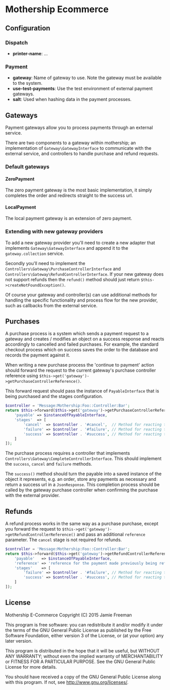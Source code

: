Mothership Ecommerce
====================

Configuration
-------------

### Dispatch

- **printer-name**: ...

### Payment

- **gateway**: Name of gateway to use. Note the gateway must be available to the system.
- **use-test-payments**: Use the test environment of external payment gateways.
- **salt**: Used when hashing data in the payment processes.


Gateways
--------

Payment gateways allow you to process payments through an external service.

There are two components to a gateway within mothership; an implementation of `Gateway\GatewayInterface` to communicate with the external service, and controllers to handle purchase and refund requests.

### Default gateways

#### ZeroPayment

The zero payment gateway is the most basic implementation, it simply completes the order and redirects straight to the success url.

#### LocalPayment

The local payment gateway is an extension of zero payment.

### Extending with new gateway providers

To add a new gateway provider you'll need to create a new adapter that implements `Gateway\GatewayInterface` and append it to the `gateway.collection` service.

Secondly you'll need to implement the `Controllers\Gateway\PurchaseControllerInterface` and `Controllers\Gateway\RefundControllerInterface`. If your new gateway does not support refunds then the `refund()` method should just return `$this->createNotFoundException()`.

Of course your gateway and controller(s) can use additional methods for handling the specific functionality and process flow for the new provider, such as callbacks from the external service.


Purchases
--------

A purchase process is a system which sends a payment request to a gateway and creates / modifies an object on a success response and reacts accordingly to cancelled and failed purchases. For example, the standard checkout process which on success saves the order to the database and records the payment against it.

When writing a new purchase process the 'continue to payment' action should forward the request to the current gateway's purchase controller reference using `$this->get('gateway')->getPurchaseControllerReference()`.

This forward request should pass the instance of `PayableInterface` that is being purchased and the stages configuration.

```php
$controller = 'Message:Mothership:Foo::Controller:Bar';
return $this->forward($this->get('gateway')->getPurchaseControllerReference(), [
    'payable' => $instanceOfPayableInterface,
    'stages'  => [
        'cancel'  => $controller . '#cancel',  // Method for reacting to cancelled purchases
        'failure' => $controller . '#failure', // Method for reacting to failed purchases
        'success' => $controller . '#success', // Method for reacting to successful purchases
    ]
]);
```

The purchase process requires a controller that implements `Controllers\Gateway\CompleteControllerInterface`. This should implement the `success`, `cancel` and `failure` methods.

The `success()` method should turn the payable into a saved instance of the object it represents, e.g. an order, store any payments as necessary and return a success url in a `JsonResponse`. This completion process should be called by the gateway purchase controller when confirming the purchase with the external provider.


Refunds
-------

A refund process works in the same way as a purchase purchase, except you forward the request to `$this->get('gateway')->getRefundControllerReference()` and pass an additional `reference` parameter. The `cancel` stage is not required for refunds.

```php
$controller = 'Message:Mothership:Foo::Controller:Bar';
return $this->forward($this->get('gateway')->getRefundControllerReference(), [
    'payable'   => $instanceOfPayableInterface,
    'reference' => 'reference for the payment made previously being refunded',
    'stages'    => [
        'failure' => $controller . '#failure', // Method for reacting to failed refunds
        'success' => $controller . '#success', // Method for reacting to successful refunds
    ]
]);
```

## License

Mothership E-Commerce
Copyright (C) 2015 Jamie Freeman

This program is free software: you can redistribute it and/or modify it under the terms of the GNU General Public License as published by the Free Software Foundation, either version 3 of the License, or (at your option) any later version.

This program is distributed in the hope that it will be useful, but WITHOUT ANY WARRANTY; without even the implied warranty of MERCHANTABILITY or FITNESS FOR A PARTICULAR PURPOSE.  See the GNU General Public License for more details.

You should have received a copy of the GNU General Public License along with this program.  If not, see <http://www.gnu.org/licenses/>.
